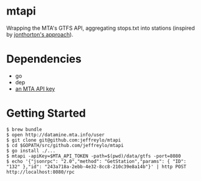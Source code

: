 # mtapi

Wrapping the MTA's GTFS API, aggregating stops.txt into stations (inspired by
[jonthorton's approach](https://github.com/jonthornton/MTAPI)).

# Dependencies

- go
- dep
- [an MTA API key](http://datamine.mta.info/user)

# Getting Started

```
$ brew bundle
$ open http://datamine.mta.info/user
$ git clone git@github.com:jeffreylo/mtapi
$ cd $GOPATH/src/github.com/jeffreylo/mtapi
$ go install ./...
$ mtapi -apiKey=$MTA_API_TOKEN -path=$(pwd)/data/gtfs -port=8080
$ echo '{"jsonrpc": "2.0","method": "GetStation","params": { "ID": "132" },"id": "243a718a-2ebb-4e32-8cc8-210c39e8a14b"}' | http POST http://localhost:8080/rpc
```
